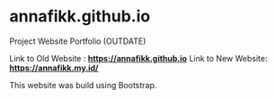 # annafikk.github.io
Project Website Portfolio (OUTDATE)

Link to Old Website : **https://annafikk.github.io**
Link to New Website: **https://annafikk.my.id/**

This website was build using Bootstrap.
